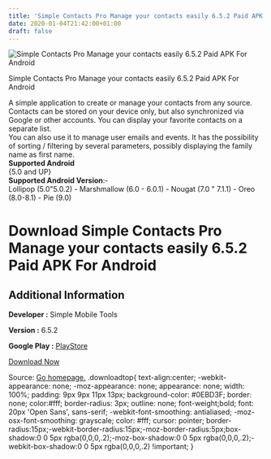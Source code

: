 ```yaml
---
title: 'Simple Contacts Pro Manage your contacts easily 6.5.2 Paid APK For Android'
date: 2020-01-04T21:42:00+01:00
draft: false
---
```


![Simple Contacts Pro Manage your contacts easily 6.5.2 Paid APK For Android](https://i1.wp.com/apkhome.net/wp-content/uploads/2020/01/Simple-Contacts-Pro-Manage-your-contacts-easily-6.5.2-Paid.png "Simple Contacts Pro Manage your contacts easily 6.5.2 Paid APK For Android")

  

Simple Contacts Pro Manage your contacts easily 6.5.2 Paid APK For Android

A simple application to create or manage your contacts from any source. Contacts can be stored on your device only, but also synchronized via Google or other accounts. You can display your favorite contacts on a separate list.  
You can also use it to manage user emails and events. It has the possibility of sorting / filtering by several parameters, possibly displaying the family name as first name.  
**Supported Android**  
{5.0 and UP}  
**Supported Android Version**:-  
Lollipop (5.0"5.0.2) - Marshmallow (6.0 - 6.0.1) - Nougat (7.0 " 7.1.1) - Oreo (8.0-8.1) - Pie (9.0)

Download Simple Contacts Pro Manage your contacts easily 6.5.2 Paid APK For Android
===================================================================================

Additional Information
----------------------

**Developer :** Simple Mobile Tools

**Version :** 6.5.2

**Google Play :** [PlayStore](https://play.google.com/store/apps/details?id=com.simplemobiletools.contacts.pro&hl=en)

  

[Download Now](https://store4app.co/post/simple-contacts-pro-manage-your-contacts-easily-6-5-2-paid-apk-for-android_1578163208)

  
Source: [Go homepage.](https://store4app.co/post/simple-contacts-pro-manage-your-contacts-easily-6-5-2-paid-apk-for-android_1578163208) .downloadtop{ text-align:center; -webkit-appearance: none; -moz-appearance: none; appearance: none; width: 100%; padding: 9px 9px 11px 13px; background-color: #0EBD3F; border: none; color:#fff; border-radius: 3px; outline: none; font-weight;bold; font: 20px 'Open Sans', sans-serif; -webkit-font-smoothing: antialiased; -moz-osx-font-smoothing: grayscale; color: #fff; cursor: pointer; border-radius:15px;-webkit-border-radius:15px;-moz-border-radius:5px;box-shadow:0 0 5px rgba(0,0,0,.2);-moz-box-shadow:0 0 5px rgba(0,0,0,.2);-webkit-box-shadow:0 0 5px rgba(0,0,0,.2) !important; }
